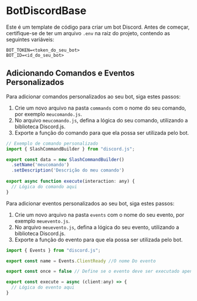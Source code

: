 # BotDiscordBase

Este é um template de código para criar um bot Discord. Antes de começar, certifique-se de ter um arquivo `.env` na raiz do projeto, contendo as seguintes variáveis:

```
BOT_TOKEN=<token_do_seu_bot>
BOT_ID=<id_do_seu_bot>
```

## Adicionando Comandos e Eventos Personalizados

Para adicionar comandos personalizados ao seu bot, siga estes passos:

1. Crie um novo arquivo na pasta `commands` com o nome do seu comando, por exemplo `meucomando.js`.
2. No arquivo `meucomando.js`, defina a lógica do seu comando, utilizando a biblioteca Discord.js.
3. Exporte a função do comando para que ela possa ser utilizada pelo bot.

```javascript
// Exemplo de comando personalizado
import { SlashCommandBuilder } from "discord.js";

export const data = new SlashCommandBuilder()
  .setName('meucomando')
  .setDescription('Descrição do meu comando')
  
export async function execute(interaction: any) {
  // Lógica do comando aqui
}
```

Para adicionar eventos personalizados ao seu bot, siga estes passos:

1. Crie um novo arquivo na pasta `events` com o nome do seu evento, por exemplo `meuevento.js`.
2. No arquivo `meuevento.js`, defina a lógica do seu evento, utilizando a biblioteca Discord.js.
3. Exporte a função do evento para que ela possa ser utilizada pelo bot.

```javascript
import { Events } from "discord.js";

export const name = Events.ClientReady //O nome Do evento

export const once = false // Define se o evento deve ser executado apenas uma vez

export const execute = async (client:any) => {
  // Lógica do evento aqui
}
```
